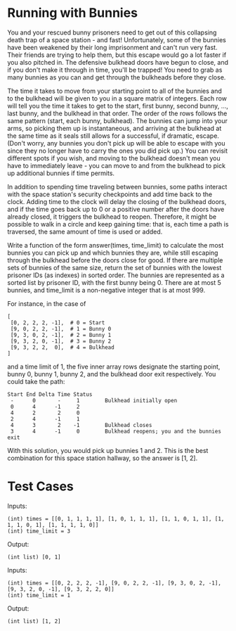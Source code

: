 Running with Bunnies
===============

You and your rescued bunny prisoners need to get out of this collapsing death trap of a space station - and fast! Unfortunately, some of the bunnies have been weakened by their long imprisonment and can't run very fast. Their friends are trying to help them, but this escape would go a lot faster if you also pitched in. The defensive bulkhead doors have begun to close, and if you don't make it through in time, you'll be trapped! You need to grab as many bunnies as you can and get through the bulkheads before they close.

The time it takes to move from your starting point to all of the bunnies and to the bulkhead will be given to you in a square matrix of integers. Each row will tell you the time it takes to get to the start, first bunny, second bunny, ..., last bunny, and the bulkhead in that order. The order of the rows follows the same pattern (start, each bunny, bulkhead). The bunnies can jump into your arms, so picking them up is instantaneous, and arriving at the bulkhead at the same time as it seals still allows for a successful, if dramatic, escape. (Don't worry, any bunnies you don't pick up will be able to escape with you since they no longer have to carry the ones you did pick up.) You can revisit different spots if you wish, and moving to the bulkhead doesn't mean you have to immediately leave - you can move to and from the bulkhead to pick up additional bunnies if time permits.

In addition to spending time traveling between bunnies, some paths interact with the space station's security checkpoints and add time back to the clock. Adding time to the clock will delay the closing of the bulkhead doors, and if the time goes back up to 0 or a positive number after the doors have already closed, it triggers the bulkhead to reopen. Therefore, it might be possible to walk in a circle and keep gaining time: that is, each time a path is traversed, the same amount of time is used or added.

Write a function of the form answer(times, time_limit) to calculate the most bunnies you can pick up and which bunnies they are, while still escaping through the bulkhead before the doors close for good. If there are multiple sets of bunnies of the same size, return the set of bunnies with the lowest prisoner IDs (as indexes) in sorted order. The bunnies are represented as a sorted list by prisoner ID, with the first bunny being 0. There are at most 5 bunnies, and time_limit is a non-negative integer that is at most 999.

For instance, in the case of
```
[
 [0, 2, 2, 2, -1],  # 0 = Start
 [9, 0, 2, 2, -1],  # 1 = Bunny 0
 [9, 3, 0, 2, -1],  # 2 = Bunny 1
 [9, 3, 2, 0, -1],  # 3 = Bunny 2
 [9, 3, 2, 2,  0],  # 4 = Bulkhead
]
```

and a time limit of 1, the five inner array rows designate the starting point, bunny 0, bunny 1, bunny 2, and the bulkhead door exit respectively. You could take the path:

```
Start End Delta Time Status
 -      0       -     1        Bulkhead initially open
 0      4      -1     2
 4      2       2     0
 2      4      -1     1
 4      3       2    -1        Bulkhead closes
 3      4      -1     0        Bulkhead reopens; you and the bunnies exit
```

With this solution, you would pick up bunnies 1 and 2. This is the best combination for this space station hallway, so the answer is [1, 2].

Test Cases
==========

Inputs:
```
(int) times = [[0, 1, 1, 1, 1], [1, 0, 1, 1, 1], [1, 1, 0, 1, 1], [1, 1, 1, 0, 1], [1, 1, 1, 1, 0]]
(int) time_limit = 3
```
Output:
```
(int list) [0, 1]
```


Inputs:
```
(int) times = [[0, 2, 2, 2, -1], [9, 0, 2, 2, -1], [9, 3, 0, 2, -1], [9, 3, 2, 0, -1], [9, 3, 2, 2, 0]]
(int) time_limit = 1
```
Output:
```
(int list) [1, 2]
```
